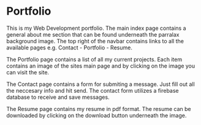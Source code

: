 # Portfolio

This is my Web Development portfolio. The main index page contains a general about me section that can be found underneath the parralax 
background image. The top right of the navbar contains links to all the available pages e.g. Contact - Portfolio - Resume.

The Portfolio page contains a list of all my current projects. Each item contains an image of the sites main page and by clicking on the image you can visit the site.

The Contact page contains a form for submiting a message. Just fill out all the neccesary info and hit send. The contact form utilizes a firebase database to receive and save messages.

The Resume page contains my resume in pdf format. The resume can be downloaded by clicking on the download button underneath the image.
